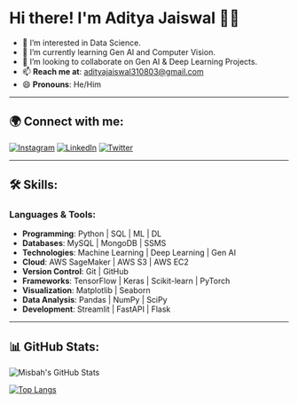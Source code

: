 # Hi there! I'm Aditya Jaiswal 👋😀
- 👀 I’m interested in Data Science.
- 🌱 I’m currently learning Gen AI and Computer Vision.
- 💞️ I’m looking to collaborate on Gen AI  & Deep Learning Projects.
- 📫 **Reach me at**: [adityajaiswal310803@gmail.com](mailto:adityajaiswal310803@gmail.com) 
- 😄 **Pronouns**: He/Him 

---

## 🌍 Connect with me:

[![Instagram](https://img.shields.io/badge/Instagram-E4405F?style=for-the-badge&logo=instagram&logoColor=white)](https://instagram.com/adityajaiswal310803)
[![LinkedIn](https://img.shields.io/badge/LinkedIn-0A66C2?style=for-the-badge&logo=linkedin&logoColor=white)](https://www.linkedin.com/in/aditya-jaiswal-9612a721b)
[![Twitter](https://img.shields.io/badge/Twitter-1DA1F2?style=for-the-badge&logo=twitter&logoColor=white)](https://x.com/AdityaJ96873683)

---

## 🛠️ Skills:

### Languages & Tools:
- **Programming**: Python | SQL | ML | DL
- **Databases**: MySQL | MongoDB  | SSMS
- **Technologies**: Machine Learning | Deep Learning | Gen AI 
- **Cloud**: AWS SageMaker | AWS S3 | AWS EC2   
- **Version Control**: Git | GitHub  
- **Frameworks**: TensorFlow | Keras | Scikit-learn | PyTorch 
- **Visualization**: Matplotlib | Seaborn  
- **Data Analysis**: Pandas | NumPy | SciPy  
- **Development**: Streamlit | FastAPI | Flask  

---

## 📊 GitHub Stats:

![Misbah's GitHub Stats](https://github-readme-stats.vercel.app/api?username=Adityajaiswal310803&show_icons=true&theme=radical)

[![Top Langs](https://github-readme-stats.vercel.app/api/top-langs/?username=Adityajaiswal310803&layout=compact)](https://github.com/YOUR_GITHUB_USERNAME/github-readme-stats)


<!---
Adityajaiswal310803/Adityajaiswal310803 is a ✨ special ✨ repository because its `README.md` (this file) appears on your GitHub profile.
You can click the Preview link to take a look at your changes.
--->
